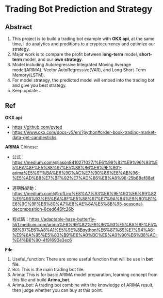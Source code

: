 # Trading Bot Prediction and Strategy
## Abstract
1. This project is to build a trading bot example with **OKX api**, at the same time, I do analytics and preditions to a cryptocurrency and optimize our strategy.
2. Major work is to compare the profit between **long-term** model, **short-term** model, and our **own strategy**.
3. Model including Autoregressive Integrated Moving Average model(ARIMA), Vector AutoRegressive(VAR), and Long Short-Term Memory(LSTM).
4. For model strategy, the predicted model will embed into the trading bot and give you best strategy.
5. Keep update...

## Ref
**OKX api**
- https://github.com/pyted
- https://www.okx.com/docs-v5/en/?python#order-book-trading-market-data-get-candlesticks

**ARIMA** Chinese:

- 公式：https://medium.com/@jason8410271027/%E6%99%82%E9%96%93%E5%BA%8F%E5%88%97%E5%88%86%E6%9E%901-arima%E5%9F%BA%E6%9C%AC%E7%90%86%E8%AB%96-%E5%AD%B8%E7%BF%92%E7%AD%86%E8%A8%98-25b88ef88ef

- 週期性變動：https://medium.com/@rofLin/%E8%A7%A3%E6%9E%90%E6%99%82%E9%96%93%E5%BA%8F%E5%88%97%E7%9A%84%E9%80%B1%E6%9C%9F%E6%80%A7%E8%AE%8A%E5%8B%95-seasonal-decomposition-8ced646fc26b

- 程式碼：https://adaptable-haze-butterfly-551.medium.com/arima%E6%99%82%E9%96%93%E5%BA%8F%E5%88%97%E6%A8%A1%E5%9E%8Bpython%E6%87%89%E7%94%A8-%E9%8A%85%E5%83%B9%E6%A0%BC%E9%A0%90%E6%B8%AC-%E4%B8%80-4f91693e3ec6

**File**

1. Useful_function: There are some useful function that will be use in **bot** file.
2. Bot: This is the main trading bot file.
3. Arima: This is for basic ARIMA model preparation, learning concept from this file and build **Arima_bot**.
4. Arima_bot: A trading bot combine with the knowledge of ARIMA result, then judge whether you can buy at this point.
